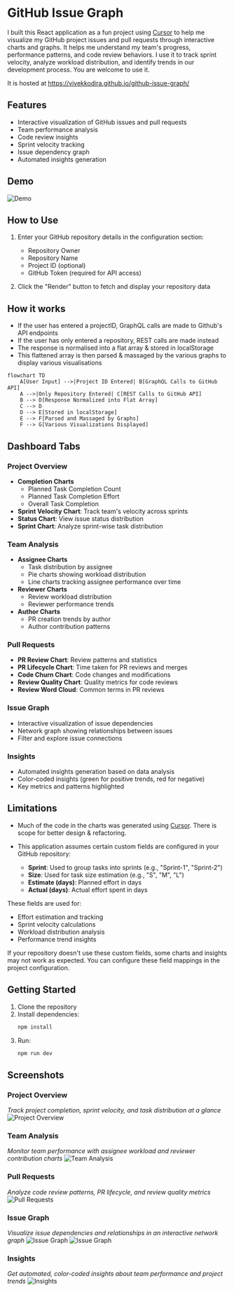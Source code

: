 # GitHub Issue Graph

I built this React application as a fun project using [Cursor](https://www.cursor.com/) to help me visualize my GitHub project issues and pull requests through interactive charts and graphs. It helps me understand my team's progress, performance patterns, and code review behaviors. I use it to track sprint velocity, analyze workload distribution, and identify trends in our development process. You are welcome to use it. 

It is hosted at https://vivekkodira.github.io/github-issue-graph/

## Features

- Interactive visualization of GitHub issues and pull requests
- Team performance analysis
- Code review insights
- Sprint velocity tracking
- Issue dependency graph
- Automated insights generation

## Demo
![Demo](docs/images/demo.gif)

## How to Use

1. Enter your GitHub repository details in the configuration section:
   - Repository Owner
   - Repository Name
   - Project ID (optional)
   - GitHub Token (required for API access)

2. Click the "Render" button to fetch and display your repository data

## How it works
* If the user has entered a projectID, GraphQL calls are made to Github's API endpoints
* If the user has only entered a repository, REST calls are made instead
* The response is normalised into a flat array & stored in localStorage
* This flattened array is then parsed & massaged by the various graphs to display various visualisations

```mermaid
flowchart TD
    A[User Input] -->|Project ID Entered| B[GraphQL Calls to GitHub API]
    A -->|Only Repository Entered| C[REST Calls to GitHub API]
    B --> D[Response Normalized into Flat Array]
    C --> D
    D --> E[Stored in localStorage]
    E --> F[Parsed and Massaged by Graphs]
    F --> G[Various Visualizations Displayed]
```

## Dashboard Tabs

### Project Overview
- **Completion Charts**
  - Planned Task Completion Count
  - Planned Task Completion Effort
  - Overall Task Completion
- **Sprint Velocity Chart**: Track team's velocity across sprints
- **Status Chart**: View issue status distribution
- **Sprint Chart**: Analyze sprint-wise task distribution

### Team Analysis
- **Assignee Charts**
  - Task distribution by assignee
  - Pie charts showing workload distribution
  - Line charts tracking assignee performance over time
- **Reviewer Charts**
  - Review workload distribution
  - Reviewer performance trends
- **Author Charts**
  - PR creation trends by author
  - Author contribution patterns

### Pull Requests
- **PR Review Chart**: Review patterns and statistics
- **PR Lifecycle Chart**: Time taken for PR reviews and merges
- **Code Churn Chart**: Code changes and modifications
- **Review Quality Chart**: Quality metrics for code reviews
- **Review Word Cloud**: Common terms in PR reviews

### Issue Graph
- Interactive visualization of issue dependencies
- Network graph showing relationships between issues
- Filter and explore issue connections

### Insights
- Automated insights generation based on data analysis
- Color-coded insights (green for positive trends, red for negative)
- Key metrics and patterns highlighted

## Limitations

* Much of the code in the charts was generated using [Cursor](https://www.cursor.com/). There is scope for better design & refactoring.

* This application assumes certain custom fields are configured in your GitHub repository:
  - **Sprint**: Used to group tasks into sprints (e.g., "Sprint-1", "Sprint-2")
  - **Size**: Used for task size estimation (e.g., "S", "M", "L")
  - **Estimate (days)**: Planned effort in days
  - **Actual (days)**: Actual effort spent in days

These fields are used for:
- Effort estimation and tracking
- Sprint velocity calculations
- Workload distribution analysis
- Performance trend insights

If your repository doesn't use these custom fields, some charts and insights may not work as expected. You can configure these field mappings in the project configuration.

## Getting Started

1. Clone the repository
2. Install dependencies:
   ```bash
   npm install
   ```
3. Run:
   ```bash
   npm run dev
   ```

## Screenshots

### Project Overview
*Track project completion, sprint velocity, and task distribution at a glance*
![Project Overview](docs/images/project-overview.png)

### Team Analysis
*Monitor team performance with assignee workload and reviewer contribution charts*
![Team Analysis](docs/images/team-analysis.png)

### Pull Requests
*Analyze code review patterns, PR lifecycle, and review quality metrics*
![Pull Requests](docs/images/pull-requests.png)

### Issue Graph
*Visualize issue dependencies and relationships in an interactive network graph*
![Issue Graph](docs/images/issue-graph.png)
![Issue Graph](docs/images/issue-graph_1.png)

### Insights
*Get automated, color-coded insights about team performance and project trends*
![Insights](docs/images/insights.png)